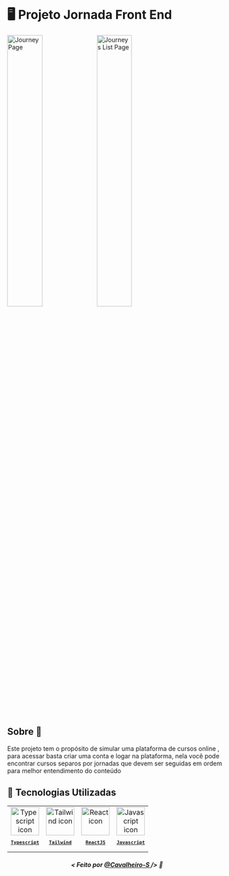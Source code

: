 # 🖥️ Projeto Jornada Front End

<div>
  <img width="40%" alt="Journey Page" src="https://user-images.githubusercontent.com/67433096/216469934-d702ff60-3298-48f9-96bb-e368871347bb.png" />
  <img width="40%" alt="Journeys List Page" src="https://user-images.githubusercontent.com/67433096/216470370-8eab8bb4-dba8-4bc0-a64a-264da43dc644.png" />
<div/>

## Sobre :memo:
Este projeto tem o propósito de simular uma plataforma de cursos online , para acessar basta criar uma conta e logar na plataforma, nela você pode encontrar cursos separos por jornadas que devem ser seguidas em ordem para melhor entendimento do conteúdo

## 🚀 Tecnologias Utilizadas

<table>
  <tr>
    <td align="center">
      <a href="https://www.typescriptlang.org/">
        <img src="https://skillicons.dev/icons?i=ts" width="65px" alt="Typescript icon"/><br>
        <sub>
          <b>
            <pre>Typescript</pre>
          </b>
        </sub>
      </a>
    </td>
    <td align="center">
    <a href="https://tailwindcss.com/">
        <img src="https://skillicons.dev/icons?i=tailwind" width="65px" alt="Tailwind icon"/><br>
        <sub>
          <b>
            <pre>Tailwind</pre>
          </b>
        </sub>
      </a>
    </td>
    <td align="center">
      <a href="https://pt-br.reactjs.org/">
        <img src="https://skillicons.dev/icons?i=react" width="65px" alt="React icon"/><br>
        <sub>
          <b>
            <pre>ReactJS</pre>
          </b>
        </sub>
      </a>
    </td>
    <td align="center">
      <a href="https://developer.mozilla.org/en-US/docs/Web/JavaScript/">
        <img src="https://skillicons.dev/icons?i=js" width="65px" alt="Javascript icon"/><br>
        <sub>
          <b>
            <pre>Javascript</pre>
          </b>
        </sub>
      </a>
    </td>
    </tr>
</table>

##### <p align="center"> <strong> < Feito por <a href="https://github.com/Cavalheiro-S"> @Cavalheiro-S  </a> /> </strong>  :wave:
